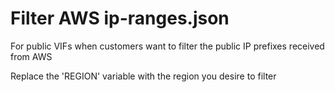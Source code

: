 # Filter AWS ip-ranges.json

For public VIFs when customers want to filter the public IP prefixes received from AWS

Replace the 'REGION' variable with the region you desire to filter
